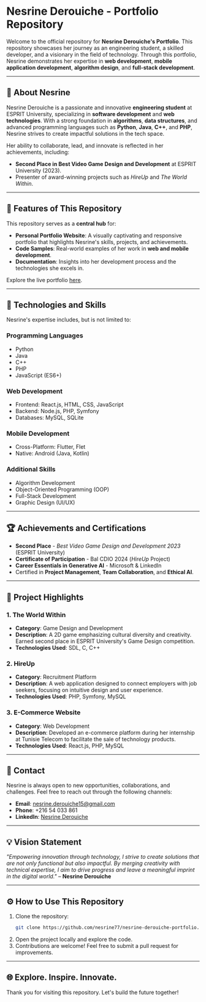 # Nesrine Derouiche - Portfolio Repository

Welcome to the official repository for **Nesrine Derouiche's Portfolio**. This repository showcases her journey as an engineering student, a skilled developer, and a visionary in the field of technology. Through this portfolio, Nesrine demonstrates her expertise in **web development**, **mobile application development**, **algorithm design**, and **full-stack development**.

---

## 🚀 About Nesrine

Nesrine Derouiche is a passionate and innovative **engineering student** at ESPRIT University, specializing in **software development** and **web technologies**. With a strong foundation in **algorithms**, **data structures**, and advanced programming languages such as **Python**, **Java**, **C++**, and **PHP**, Nesrine strives to create impactful solutions in the tech space.

Her ability to collaborate, lead, and innovate is reflected in her achievements, including:
- **Second Place in Best Video Game Design and Development** at ESPRIT University (2023).
- Presenter of award-winning projects such as *HireUp* and *The World Within*.

---

## 🌟 Features of This Repository

This repository serves as a **central hub** for:
- **Personal Portfolio Website**: A visually captivating and responsive portfolio that highlights Nesrine's skills, projects, and achievements.
- **Code Samples**: Real-world examples of her work in **web and mobile development**.
- **Documentation**: Insights into her development process and the technologies she excels in.

Explore the live portfolio [here](https://nesrine77.github.io/nesrine-derouiche-portfolio/).

---

## 🔧 Technologies and Skills

Nesrine's expertise includes, but is not limited to:

### **Programming Languages**
- Python
- Java
- C++
- PHP
- JavaScript (ES6+)

### **Web Development**
- Frontend: React.js, HTML, CSS, JavaScript
- Backend: Node.js, PHP, Symfony
- Databases: MySQL, SQLite

### **Mobile Development**
- Cross-Platform: Flutter, Flet
- Native: Android (Java, Kotlin)

### **Additional Skills**
- Algorithm Development
- Object-Oriented Programming (OOP)
- Full-Stack Development
- Graphic Design (UI/UX)

---

## 🏆 Achievements and Certifications

- **Second Place** - *Best Video Game Design and Development 2023* (ESPRIT University)
- **Certificate of Participation** - Bal CDIO 2024 (*HireUp* Project)
- **Career Essentials in Generative AI** - Microsoft & LinkedIn
- Certified in **Project Management**, **Team Collaboration**, and **Ethical AI**.

---

## 📁 Project Highlights

### **1. The World Within**
- **Category**: Game Design and Development
- **Description**: A 2D game emphasizing cultural diversity and creativity. Earned second place in ESPRIT University's Game Design competition.
- **Technologies Used**: SDL, C, C++

### **2. HireUp**
- **Category**: Recruitment Platform
- **Description**: A web application designed to connect employers with job seekers, focusing on intuitive design and user experience.
- **Technologies Used**: PHP, Symfony, MySQL

### **3. E-Commerce Website**
- **Category**: Web Development
- **Description**: Developed an e-commerce platform during her internship at Tunisie Telecom to facilitate the sale of technology products.
- **Technologies Used**: React.js, PHP, MySQL

---

## 📩 Contact

Nesrine is always open to new opportunities, collaborations, and challenges. Feel free to reach out through the following channels:

- **Email**: [nesrine.derouiche15@gmail.com](mailto:nesrine.derouiche15@gmail.com)
- **Phone**: +216 54 033 861
- **LinkedIn**: [Nesrine Derouiche](https://www.linkedin.com/in/nesrine-derouiche/)

---

## 💡 Vision Statement

*"Empowering innovation through technology, I strive to create solutions that are not only functional but also impactful. By merging creativity with technical expertise, I aim to drive progress and leave a meaningful imprint in the digital world."* – **Nesrine Derouiche**

---

## ⚙️ How to Use This Repository

1. Clone the repository:
   ```bash
   git clone https://github.com/nesrine77/nesrine-derouiche-portfolio.git
2. Open the project locally and explore the code.
3. Contributions are welcome! Feel free to submit a pull request for improvements.

---

## 🌐 Explore. Inspire. Innovate.

Thank you for visiting this repository. Let's build the future together!